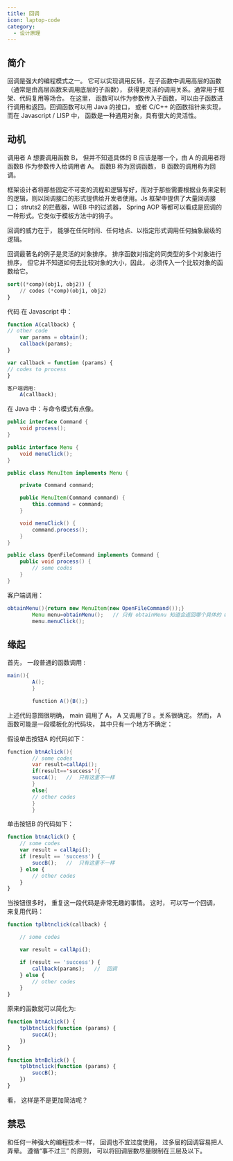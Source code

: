 ```yaml
---
title: 回调
icon: laptop-code
category:
  - 设计原理
---
```


## 简介

回调是强大的编程模式之一。 它可以实现调用反转，在子函数中调用高层的函数（通常是由高层函数来调用底层的子函数），
获得更灵活的调用关系。通常用于框架、代码复用等场合。 在这里， 函数可以作为参数传入子函数，可以由子函数进行调用和返回。回调函数可以用
Java 的接口， 或者 C/C++ 的函数指针来实现， 而在 Javascript / LISP 中， 函数是一种通用对象，具有很大的灵活性。

## 动机

调用者 A 想要调用函数 B， 但并不知道具体的 B 应该是哪一个，由 A 的调用者将 函数B 作为参数传入给调用者 A。 函数B 称为回调函数，
B 函数的调用称为回调。

框架设计者将那些固定不可变的流程和逻辑写好，而对于那些需要根据业务来定制的逻辑，则以回调接口的形式提供给开发者使用。Js
框架中提供了大量回调接口； struts2 的拦截器，WEB 中的过滤器， Spring AOP 等都可以看成是回调的一种形式。它类似于模板方法中的钩子。

回调的威力在于， 能够在任何时间、任何地点、以指定形式调用任何抽象层级的逻辑。

回调最著名的例子是灵活的对象排序。 排序函数对指定的同类型的多个对象进行排序， 但它并不知道如何去比较对象的大小，因此，
必须传入一个比较对象的函数给它。

```sql
sort((*comp)(obj1, obj2)) {
    // codes (*comp)(obj1, obj2)
}

```

代码
在 Javascript 中：

```javascript
function A(callback) {
// other code
    var params = obtain();
    callback(params);
}

var callback = function (params) {
// codes to process
}

客户端调用:
    A(callback); 
```

在 Java 中：与命令模式有点像。

```java
public interface Command {
    void process();
}

public interface Menu {
    void menuClick();
}

public class MenuItem implements Menu {

    private Command command;

    public MenuItem(Command command) {
        this.command = command;
    }

    void menuClick() {
        command.process();
    }
}

public class OpenFileCommand implements Command {
    public void process() {
        // some codes
    }
}

```

客户端调用：

```java
obtainMenu(){return new MenuItem(new OpenFileCommand());}
        Menu menu=obtainMenu();   // 只有 obtainMenu 知道会返回哪个具体的 menu
        menu.menuClick();
```

## 缘起

首先， 一段普通的函数调用 :

```java
main(){
        A();
        }

        function A(){B();}

```

上述代码意图很明确， main 调用了 A， A 又调用了B 。关系很确定。 然而， A 函数可能是一段模板化的代码块， 其中只有一个地方不确定：

假设单击按钮A 的代码如下：

```java
function btnAclick(){
        // some codes
        var result=callApi();
        if(result=='success'){
        succA();   //  只有这里不一样
        }
        else{
        // other codes
        }
        }

```

单击按钮B 的代码如下：

```javascript
function btnAclick() {
    // some codes
    var result = callApi();
    if (result == 'success') {
        succB();   //  只有这里不一样
    } else {
        // other codes
    }
}


```

当按钮很多时， 重复这一段代码是非常无趣的事情。 这时， 可以写一个回调， 来复用代码：

```javascript
function tplbtnclick(callback) {

    // some codes

    var result = callApi();

    if (result == 'success') {
        callback(params);   //  回调
    } else {
        // other codes
    }
}

```

原来的函数就可以简化为:

```javascript
function btnAclick() {
    tplbtnclick(function (params) {
        succA();
    })
}

function btnBclick() {
    tplbtnclick(function (params) {
        succB();
    })
}

```

看， 这样是不是更加简洁呢？

## 禁忌

和任何一种强大的编程技术一样， 回调也不宜过度使用， 过多层的回调容易把人弄晕。 遵循“事不过三” 的原则， 可以将回调层数尽量限制在三层及以下。
